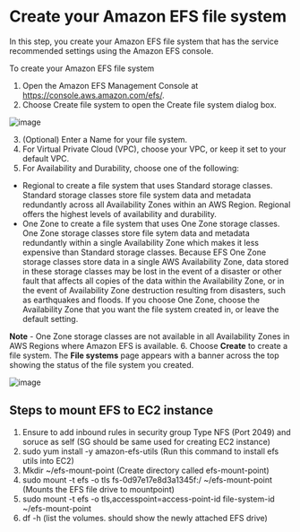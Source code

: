 # Create your Amazon EFS file system

In this step, you create your Amazon EFS file system that has the service recommended settings using
the Amazon EFS console.

To create your Amazon EFS file system

1. Open the Amazon EFS Management Console at https://console.aws.amazon.com/efs/.
2. Choose Create file system to open the Create file system dialog box.

  ![image](https://user-images.githubusercontent.com/17270996/141606065-9d68cf0d-4aa7-4737-9993-446c9b391786.png)

3. (Optional) Enter a Name for your file system.
4. For Virtual Private Cloud (VPC), choose your VPC, or keep it set to your default VPC.
5. For Availability and Durability, choose one of the following:
* Regional to create a file system that uses Standard storage classes. Standard storage
classes store file system data and metadata redundantly across all Availability Zones within an
AWS Region. Regional offers the highest levels of availability and durability.
* One Zone to create a file system that uses One Zone storage classes. One Zone storage
classes store file sytem data and metadata redundantly within a single Availability Zone which
makes it less expensive than Standard storage classes.
Because EFS One Zone storage classes store data in a single AWS Availability Zone, data stored
in these storage classes may be lost in the event of a disaster or other fault that affects all copies
of the data within the Availability Zone, or in the event of Availability Zone destruction resulting
from disasters, such as earthquakes and floods.
If you choose One Zone, choose the Availability Zone that you want the file system created in, or
leave the default setting.

**Note** - One Zone storage classes are not available in all Availability Zones in AWS Regions where Amazon EFS is available.
6. Choose **Create** to create a file system. The **File systems** page appears with a banner across the top showing the status of the file system
you created.

![image](https://user-images.githubusercontent.com/17270996/141606183-0d1d1f1f-dcc6-4d37-93b3-ba0c1b7a5993.png)

## Steps to mount EFS to EC2 instance
1) Ensure to add inbound rules in security group Type NFS (Port 2049) and soruce as self (SG should be same used for creating EC2 instance)
2) sudo yum install -y amazon-efs-utils (Run this command to install efs utils into EC2)
3) Mkdir ~/efs-mount-point (Create directory called efs-mount-point)
4) sudo mount -t efs -o tls fs-0d97e17e8d3a1345f:/ ~/efs-mount-point (Mounts the EFS file drive to mountpoint)
5) sudo mount -t efs -o tls,accesspoint=access-point-id file-system-id ~/efs-mount-point
6) df -h (list the volumes. should show the newly attached EFS drive)


